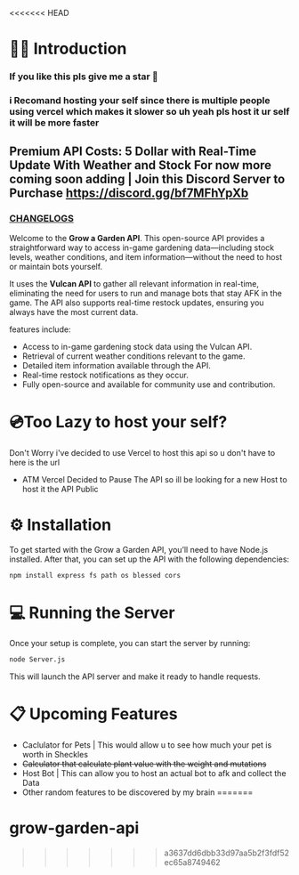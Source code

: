 <<<<<<< HEAD
# 👋🏻 Introduction

### If you like this pls give me a star 🙏
### i Recomand hosting your self since there is multiple people using vercel which makes it slower so uh yeah pls host it ur self it will be more faster

## Premium API Costs: 5 Dollar with Real-Time Update With Weather and Stock For now more coming soon adding | Join this Discord Server to Purchase https://discord.gg/bf7MFhYpXb

### [CHANGELOGS](https://github.com/Just3itx/Grow-A-Garden-API/blob/main/CHANGELOG.md)

Welcome to the **Grow a Garden API**. This open-source API provides a straightforward way to access in-game gardening data—including stock levels, weather conditions, and item information—without the need to host or maintain bots yourself.

It uses the **Vulcan API** to gather all relevant information in real-time, eliminating the need for users to run and manage bots that stay AFK in the game. The API also supports real-time restock updates, ensuring you always have the most current data.

features include:
- Access to in-game gardening stock data using the Vulcan API.
- Retrieval of current weather conditions relevant to the game.
- Detailed item information available through the API.
- Real-time restock notifications as they occur.
- Fully open-source and available for community use and contribution.

# 💿Too Lazy to host your self?
Don't Worry i've decided to use Vercel to host this api so u don't have to here is the url
- ATM Vercel Decided to Pause The API so ill be looking for a new Host to host it the API Public
# ⚙️ Installation

To get started with the Grow a Garden API, you’ll need to have Node.js installed. After that, you can set up the API with the following dependencies:

```bash
npm install express fs path os blessed cors
```

# 💻 Running the Server

Once your setup is complete, you can start the server by running:

```bash
node Server.js
```

This will launch the API server and make it ready to handle requests.

# 📋 Upcoming Features
- Caclulator for Pets | This would allow u to see how much your pet is worth in Sheckles
- ~~Calculator that calculate plant value with the weight and mutations~~
- Host Bot | This can allow you to host an actual bot to afk and collect the Data
- Other random features to be discovered by my brain 
=======
# grow-garden-api
>>>>>>> a3637dd6dbb33d97aa5b2f3fdf52ec65a8749462
